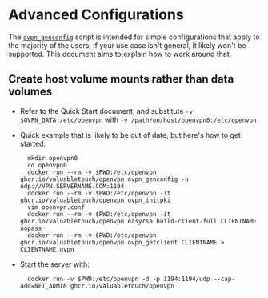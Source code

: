 # Advanced Configurations

The [`ovpn_genconfig`](/bin/ovpn_genconfig) script is intended for simple configurations that apply to the majority of the users. If your use case isn't general, it likely won't be supported. This document aims to explain how to work around that.

## Create host volume mounts rather than data volumes

* Refer to the Quick Start document, and substitute `-v $OVPN_DATA:/etc/openvpn` with `-v /path/on/host/openvpn0:/etc/openvpn`
* Quick example that is likely to be out of date, but here's how to get started:

        mkdir openvpn0
        cd openvpn0
        docker run --rm -v $PWD:/etc/openvpn ghcr.io/valuabletouch/openvpn ovpn_genconfig -u udp://VPN.SERVERNAME.COM:1194
        docker run --rm -v $PWD:/etc/openvpn -it ghcr.io/valuabletouch/openvpn ovpn_initpki
        vim openvpn.conf
        docker run --rm -v $PWD:/etc/openvpn -it ghcr.io/valuabletouch/openvpn easyrsa build-client-full CLIENTNAME nopass
        docker run --rm -v $PWD:/etc/openvpn ghcr.io/valuabletouch/openvpn ovpn_getclient CLIENTNAME > CLIENTNAME.ovpn

* Start the server with:

        docker run -v $PWD:/etc/openvpn -d -p 1194:1194/udp --cap-add=NET_ADMIN ghcr.io/valuabletouch/openvpn
